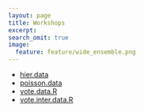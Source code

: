 ```yaml
---
layout: page
title: Workshops
excerpt:
search_omit: true
image:
  feature: feature/wide_ensemble.png
---
```



- [hier.data](workshops/birds/hier.data) 
- [poisson.data](workshops/birds/poisson.data)
- [vote.data.R](workshops/birds/vote.data.R)
- [vote.inter.data.R](workshops/birds/vote.inter.data.R)
